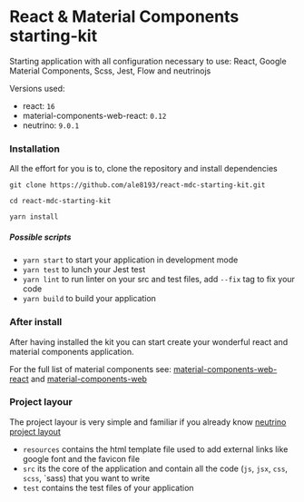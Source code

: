 # React & Material Components starting-kit
Starting application with all configuration necessary to use: React, Google Material Components, Scss, Jest, Flow and neutrinojs

Versions used:

- react: `16`
- material-components-web-react: `0.12`
- neutrino: `9.0.1`

### Installation
All the effort for you is to, clone the repository and install dependencies

```
git clone https://github.com/ale8193/react-mdc-starting-kit.git

cd react-mdc-starting-kit

yarn install
```

##### Possible scripts

- `yarn start` to start your application in development mode
- `yarn test` to lunch your Jest test
- `yarn lint` to run linter on your src and test files, add `--fix` tag to fix your code
- `yarn build` to build your application  


### After install
After having installed the kit you can start create your wonderful react and material components application. 

For the full list of material components see: [material-components-web-react](https://github.com/material-components/material-components-web-react) and [material-components-web](https://github.com/material-components/material-components-web)

### Project layour
The project layour is very simple and familiar if you already know [neutrino project layout](https://master.neutrinojs.org/project-layout/)

- `resources` contains the html template file used to add external links like google font and the favicon file
- `src` its the core of the application and contain all the code (`js`, `jsx`, `css`, `scss`, `sass) that you want to write
- `test` contains the test files of your application
